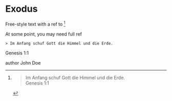# Exodus

Free-style text with a ref to [^Genesis1:1]

At some point, you may need full ref 

    > Im Anfang schuf Gott die Himmel und die Erde.  
Genesis 1:1  


author John Doe

[^Genesis1:1]:   > Im Anfang schuf Gott die Himmel und die Erde.  
Genesis 1:1
